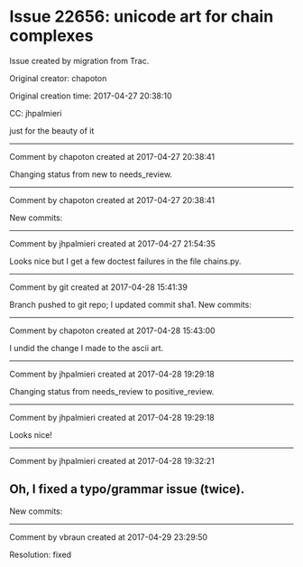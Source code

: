 # Issue 22656: unicode art for chain complexes

Issue created by migration from Trac.

Original creator: chapoton

Original creation time: 2017-04-27 20:38:10

CC:  jhpalmieri

just for the beauty of it


---

Comment by chapoton created at 2017-04-27 20:38:41

Changing status from new to needs_review.


---

Comment by chapoton created at 2017-04-27 20:38:41

New commits:


---

Comment by jhpalmieri created at 2017-04-27 21:54:35

Looks nice but I get a few doctest failures in the file chains.py.


---

Comment by git created at 2017-04-28 15:41:39

Branch pushed to git repo; I updated commit sha1. New commits:


---

Comment by chapoton created at 2017-04-28 15:43:00

I undid the change I made to the ascii art.


---

Comment by jhpalmieri created at 2017-04-28 19:29:18

Changing status from needs_review to positive_review.


---

Comment by jhpalmieri created at 2017-04-28 19:29:18

Looks nice!


---

Comment by jhpalmieri created at 2017-04-28 19:32:21

Oh, I fixed a typo/grammar issue (twice).
----
New commits:


---

Comment by vbraun created at 2017-04-29 23:29:50

Resolution: fixed

